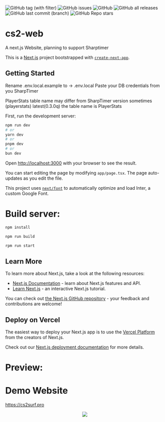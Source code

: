 ![GitHub tag (with filter)](https://img.shields.io/github/v/tag/jke-cs/cs2-web?style=for-the-badge&label=Version)
![GitHub issues](https://img.shields.io/github/issues/jke-cs/cs2-web?style=for-the-badge)
![GitHub](https://img.shields.io/github/license/jke-cs/cs2-web?style=for-the-badge)
![GitHub all releases](https://img.shields.io/github/downloads/jke-cs/cs2-web/total?style=for-the-badge)
![GitHub last commit (branch)](https://img.shields.io/github/last-commit/jke-cs/cs2-web/main?style=for-the-badge)
![GitHub Repo stars](https://img.shields.io/github/stars/jke-cs/cs2-web?style=for-the-badge)

# cs2-web


A next.js Website, planning to support Sharptimer

This is a [Next.js](https://nextjs.org/) project bootstrapped with [`create-next-app`](https://github.com/vercel/next.js/tree/canary/packages/create-next-app).

## Getting Started

Rename .env.local.example to -> .env.local
Paste your DB credentials from you SharpTimer

PlayerStats table name may differ from SharpTimer version sometimes (playerstats) latest(0.3.0q) the table name is PlayerStats

First, run the development server:

```bash
npm run dev
# or
yarn dev
# or
pnpm dev
# or
bun dev
```

Open [http://localhost:3000](http://localhost:3000) with your browser to see the result.

You can start editing the page by modifying `app/page.tsx`. The page auto-updates as you edit the file.

This project uses [`next/font`](https://nextjs.org/docs/basic-features/font-optimization) to automatically optimize and load Inter, a custom Google Font.


# Build server:

```bash
npm install

npm run build

rpm run start

```

## Learn More

To learn more about Next.js, take a look at the following resources:

- [Next.js Documentation](https://nextjs.org/docs) - learn about Next.js features and API.
- [Learn Next.js](https://nextjs.org/learn) - an interactive Next.js tutorial.

You can check out [the Next.js GitHub repository](https://github.com/vercel/next.js/) - your feedback and contributions are welcome!

## Deploy on Vercel

The easiest way to deploy your Next.js app is to use the [Vercel Platform](https://vercel.com/new?utm_medium=default-template&filter=next.js&utm_source=create-next-app&utm_campaign=create-next-app-readme) from the creators of Next.js.

Check out our [Next.js deployment documentation](https://nextjs.org/docs/deployment) for more details.

# Preview:

# Demo Website

https://cs2surf.pro

<div align="center">
<a href="https://i.gyazo.com/bc9c32a382042d7eb00c6f3e23a46c75.png">
<img src="https://i.gyazo.com/bc9c32a382042d7eb00c6f3e23a46c75.png" />
</a>
</div>
